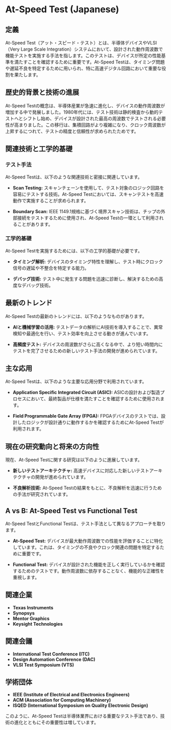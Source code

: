 # At-Speed Test (Japanese)

## 定義

At-Speed Test（アット・スピード・テスト）とは、半導体デバイスやVLSI（Very Large Scale Integration）システムにおいて、設計された動作周波数で機能テストを実施する手法を指します。このテストは、デバイスが所定の性能基準を満たすことを確認するために重要です。At-Speed Testは、タイミング問題や遅延不良を特定するために用いられ、特に高速デジタル回路において重要な役割を果たします。

## 歴史的背景と技術の進展

At-Speed Testの概念は、半導体産業が急速に進化し、デバイスの動作周波数が増加する中で発展しました。1980年代には、テスト技術は静的検査から動的テストへとシフトし始め、デバイスが設計された最高の周波数でテストされる必要性が高まりました。この移行は、集積回路がより複雑になり、クロック周波数が上昇するにつれて、テストの精度と信頼性が求められたためです。

## 関連技術と工学的基礎

### テスト手法

At-Speed Testは、以下のような関連技術と密接に関連しています。

- **Scan Testing:** スキャンチェーンを使用して、テスト対象のロジック回路を容易にテストする技術。At-Speed Testにおいては、スキャンテストを高速動作で実施することが求められます。
  
- **Boundary Scan:** IEEE 1149.1規格に基づく境界スキャン技術は、チップの外部接続をテストするために使用され、At-Speed Testの一環として利用されることがあります。

### 工学的基礎

At-Speed Testを実施するためには、以下の工学的基礎が必要です。

- **タイミング解析:** デバイスのタイミング特性を理解し、テスト時にクロック信号の遅延や不整合を特定する能力。

- **デバッグ技術:** テスト中に発生する問題を迅速に診断し、解決するための高度なデバッグ技術。

## 最新のトレンド

At-Speed Testの最新のトレンドには、以下のようなものがあります。

- **AIと機械学習の活用:** テストデータの解析にAI技術を導入することで、異常検知や最適化を行い、テスト効率を向上させる動きが進んでいます。

- **高頻度テスト:** デバイスの周波数がさらに高くなる中で、より短い時間内にテストを完了させるための新しいテスト手法の開発が進められています。

## 主な応用

At-Speed Testは、以下のような主要な応用分野で利用されています。

- **Application Specific Integrated Circuit (ASIC):** ASICの設計および製造プロセスにおいて、最終製品が仕様を満たすことを確認するために使用されます。

- **Field Programmable Gate Array (FPGA):** FPGAデバイスのテストでは、設計したロジックが設計通りに動作するかを確認するためにAt-Speed Testが利用されます。

## 現在の研究動向と将来の方向性

現在、At-Speed Testに関する研究は以下のように進展しています。

- **新しいテストアーキテクチャ:** 高速デバイスに対応した新しいテストアーキテクチャの開発が進められています。

- **不良解析技術:** At-Speed Testの結果をもとに、不良解析を迅速に行うための手法が研究されています。

## A vs B: At-Speed Test vs Functional Test

At-Speed TestとFunctional Testは、テスト手法として異なるアプローチを取ります。

- **At-Speed Test:** デバイスが最大動作周波数での性能を評価することに特化しています。これは、タイミングの不良やクロック関連の問題を特定するために重要です。

- **Functional Test:** デバイスが設計された機能を正しく実行しているかを確認するためのテストです。動作周波数に依存することなく、機能的な正確性を重視します。

## 関連企業

- **Texas Instruments**
- **Synopsys**
- **Mentor Graphics**
- **Keysight Technologies**

## 関連会議

- **International Test Conference (ITC)**
- **Design Automation Conference (DAC)**
- **VLSI Test Symposium (VTS)**

## 学術団体

- **IEEE (Institute of Electrical and Electronics Engineers)**
- **ACM (Association for Computing Machinery)**
- **ISQED (International Symposium on Quality Electronic Design)**

このように、At-Speed Testは半導体業界における重要なテスト手法であり、技術の進化とともにその重要性は増しています。